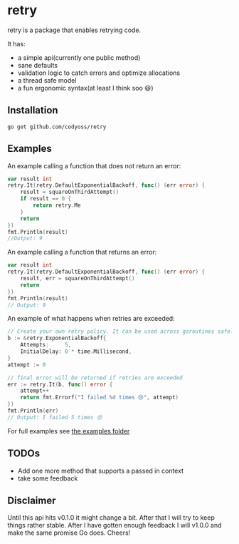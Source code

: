 # retry

retry is a package that enables retrying code.

It has:

- a simple api(currently one public method)
- sane defaults
- validation logic to catch errors and optimize allocations
- a thread safe model
- a fun ergonomic syntax(at least I think soo :laughing:)

## Installation

```
go get github.com/codyoss/retry
```

## Examples

An example calling a function that does not return an error:

```go
var result int
retry.It(retry.DefaultExponentialBackoff, func() (err error) {
    result = squareOnThirdAttempt()
    if result == 0 {
        return retry.Me
    }
    return
})
fmt.Println(result)
//Output: 9
```

An example calling a function that returns an error:

```go
var result int
retry.It(retry.DefaultExponentialBackoff, func() (err error) {
    result, err = squareOnThirdAttempt()
    return
})
fmt.Println(result)
// Output: 9
```

An example of what happens when retries are exceeded:

```go
// Create your own retry policy. It can be used across goroutines safely.
b := &retry.ExponentialBackoff{
    Attempts:     5,
    InitialDelay: 0 * time.Millisecond,
}
attempt := 0

// final error will be returned if retries are exceeded
err := retry.It(b, func() error {
    attempt++
    return fmt.Errorf("I failed %d times 😢", attempt)
})
fmt.Println(err)
// Output: I failed 5 times 😢
```

For full examples see [the examples folder](examples/)

## TODOs

- Add one more method that supports a passed in context
- take some feedback

## Disclaimer

Until this api hits v0.1.0 it might change a bit. After that I will try to keep things rather stable. After I have
gotten enough feedback I will v1.0.0 and make the same promise Go does. Cheers!